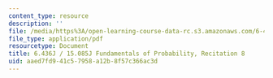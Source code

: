 ```yaml
---
content_type: resource
description: ''
file: /media/https%3A/open-learning-course-data-rc.s3.amazonaws.com/6-436j-fundamentals-of-probability-fall-2018/aaed7fd941c57958a12b8f57c366ac3d_MIT6_436JF18_rec8.pdf
file_type: application/pdf
resourcetype: Document
title: 6.436J / 15.085J Fundamentals of Probability, Recitation 8
uid: aaed7fd9-41c5-7958-a12b-8f57c366ac3d
---
```


